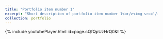 ```yaml
---
title: "Portfolio item number 1"
excerpt: "Short description of portfolio item number 1<br/><img src='/images/500x300.png'>"
collection: portfolio
---
```


{% include youtubePlayer.html id=page.cQfQpUzHrQ0&t %}
